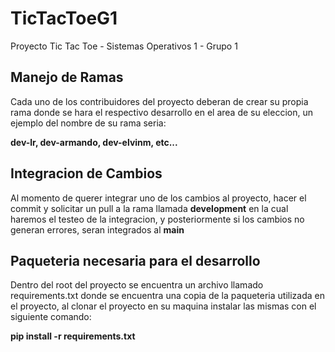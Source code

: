 # TicTacToeG1

<p>Proyecto Tic Tac Toe - Sistemas Operativos 1 - Grupo 1</p>

<h2>Manejo de Ramas</h2>
<p>Cada uno de los contribuidores del proyecto deberan de crear su propia rama donde se hara el respectivo desarrollo en el area de su eleccion, un ejemplo del nombre de su rama seria:</p>
<b>dev-lr, dev-armando, dev-elvinm, etc...</b>

<h2>Integracion de Cambios</h2>
<p>Al momento de querer integrar uno de los cambios al proyecto, hacer el commit y solicitar un pull a la rama llamada <b>development</b> en la cual haremos el testeo de la integracion, y posteriormente si los cambios no generan errores, seran integrados al <b>main</b></p>

<h2>Paqueteria necesaria para el desarrollo</h2>
<p>Dentro del root del proyecto se encuentra un archivo llamado requirements.txt donde se encuentra una copia de la paqueteria utilizada en el proyecto, al clonar el proyecto en su maquina instalar las mismas con el siguiente comando:</p>
<b>pip install -r requirements.txt</b>
